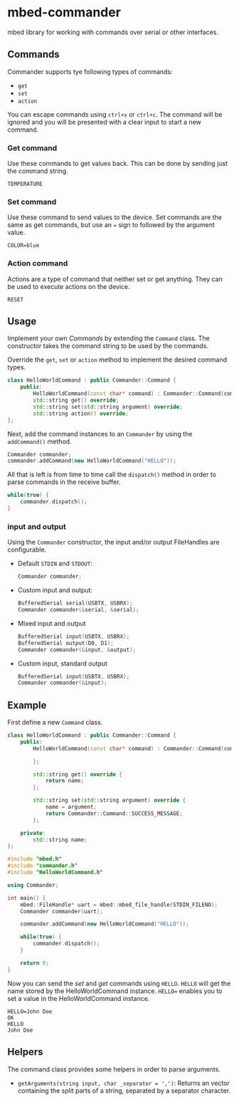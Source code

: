 # mbed-commander
mbed library for working with commands over serial or other interfaces.

## Commands

Commander supports tye following types of commands:

* `get`
* `set`
* `action`

You can escape commands using `ctrl+x` or `ctrl+c`. The command will be ignored and you will be presented with a clear input to start a new command.

### Get command

Use these commands to get values back. This can be done by sending just the command string.

```text
TEMPERATURE
```

### Set command

Use these command to send values to the device. Set commands are the same as get commands, but use an `=` sign to followed by the argument value.

```text
COLOR=blue
```

### Action command

Actions are a type of command that neither set or get anything. They can be used to execute actions on the device.

```text
RESET
```

## Usage

Implement your own _Commands_ by extending the `Command` class. The constructor takes the command string to be used by the commands.

Override the `get`, `set` or `action` method to implement the desired command types.

```cpp
class HelloWorldCommand : public Commander::Command {
    public:
        HelloWorldCommand(const char* command) : Commander::Command(command) { };
        std::string get() override;
        std::string set(std::string argument) override;
        std::string action() override;
};
```

Next, add the command instances to an `Commander` by using the `addCommand()` method.

```cpp
Commander commander;
commander.addCommand(new HelloWorldCommand("HELLO"));
```

All that is left is from time to time call the `dispatch()` method in order to parse commands in the receive buffer.

```cpp
while(true) {
    commander.dispatch();
}
```

### input and output

Using the `Commander` constructor, the input and/or output FileHandles are configurable.

* Default `STDIN` and `STDOUT`:

    ```cpp
    Commander commander;
    ```

* Custom input and output:
  
    ```cpp
    BufferedSerial serial(USBTX, USBRX);
    Commander commander(&serial, &serial);
    ```

* Mixed input and output

    ```cpp
    BufferedSerial input(USBTX, USBRX);
    BufferedSerial output(D0, D1);
    Commander commander(&input, &output);
    ```

* Custom input, standard output

    ```cpp
    BufferedSerial input(USBTX, USBRX);
    Commander commander(&input);
    ```

## Example

First define a new `Command` class.

```cpp
class HelloWorldCommand : public Commander::Command {
    public:
        HelloWorldCommand(const char* command) : Commander::Command(command) {

        };

        std::string get() override {
            return name;
        };

        std::string set(std::string argument) override {
            name = argument;
            return Commander::Command::SUCCESS_MESSAGE;
        };

    private:
        std::string name;
};
```

```cpp
#include "mbed.h"
#include "commander.h"
#include "HelloWorldCommand.h"

using Commander;

int main() {
    mbed::FileHandle* uart = mbed::mbed_file_handle(STDIN_FILENO);
    Commander commander(uart);

    commander.addCommand(new HelloWorldCommand("HELLO"));

    while(true) {
        commander.dispatch();
    }

    return 0;
}
```

Now you can send the _set_ and _get_ commands using `HELLO`. `HELLO` will get the name stored by the HelloWorldCommand instance. `HELLO=` enables you to set a value in the HelloWorldCommand instance.

```text
HELLO=John Doe
OK
HELLO
John Doe
```

## Helpers

The command class provides some helpers in order to parse arguments.

* `getArguments(string input, char _separator = ',')`: Returns an vector containing the split parts of a string, separated by a separator character.
